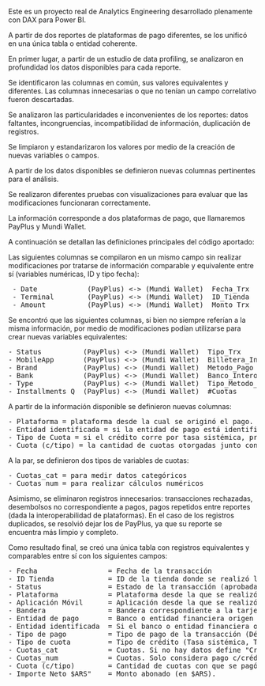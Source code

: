 Este es un proyecto real de Analytics Engineering desarrollado plenamente con DAX para Power BI.

A partir de dos reportes de plataformas de pago diferentes, se los unificó en una única tabla o entidad coherente.

En primer lugar, a partir de un estudio de data profiling, se analizaron en profundidad los datos disponibles para cada reporte.

Se identificaron las columnas en común, sus valores equivalentes y diferentes. Las columnas innecesarias o que no tenían un campo correlativo fueron descartadas.

Se analizaron las particularidades e inconvenientes de los reportes: datos faltantes, incongruencias, incompatibilidad de información, duplicación de registros.

Se limpiaron y estandarizaron los valores por medio de la creación de nuevas variables o campos.

A partir de los datos disponibles se definieron nuevas columnas pertinentes para el análisis.

Se realizaron diferentes pruebas con visualizaciones para evaluar que las modificaciones funcionaran correctamente.

La información corresponde a dos plataformas de pago, que llamaremos PayPlus y Mundi Wallet.

A continuación se detallan las definiciones principales del código aportado:


Las siguientes columnas se compilaron en un mismo campo sin realizar modificaciones por tratarse de información comparable y equivalente entre sí (variables numéricas, ID y tipo fecha):

<pre> - Date            (PayPlus) <-> (Mundi Wallet)  Fecha_Trx                         = Fecha de la transacción
 - Terminal        (PayPlus) <-> (Mundi Wallet)  ID_Tienda                         = Tienda de la transacción
 - Amount          (PayPlus) <-> (Mundi Wallet)  Monto_Trx                         = Importe abonado en la transacción </pre>

Se encontró que las siguientes columnas, si bien no siempre referían a la misma información, por medio de modificaciones podían utilizarse para crear nuevas variables equivalentes:

<pre>- Status          (PayPlus) <-> (Mundi Wallet)  Tipo_Trx                          = Estado de la trx (aprobada, reembolsada, etc.)
- MobileApp       (PayPlus) <-> (Mundi Wallet)  Billetera_Interoperable_Nombre    = Aplicación virtual utilizada
- Brand           (PayPlus) <-> (Mundi Wallet)  Metodo_Pago                       = Bandera de la tarjeta de crédito
- Bank            (PayPlus) <-> (Mundi Wallet)  Banco_Interoperable_Nombre        = Banco o entidad financiera origen del pago
- Type            (PayPlus) <-> (Mundi Wallet)  Tipo_Metodo_Pago                  = Tipo de pago (débito, crédito, etc.)
- Installments Q  (PayPlus) <-> (Mundi Wallet)  #Cuotas                           = Cantidad de cuotas con que se pagó. </pre>

A partir de la información disponible se definieron nuevas columnas:

<pre>- Plataforma = plataforma desde la cual se originó el pago. Admite solo dos valores: Mundi Wallet/PayPlus.
- Entidad identificada = si la entidad de pago está identificada o no (muchos pagos con tarjeta de crédito no indican el banco).
- Tipo de Cuota = si el crédito corre por tasa sistémica, preferencial, si es interno a una plataforma, si no hay datos.
- Cuota (c/tipo) = la cantidad de cuotas otorgadas junto con el tipo de crédito que le corresponde </pre>

A la par, se definieron dos tipos de variables de cuotas:

<pre>- Cuotas_cat = para medir datos categóricos
- Cuotas_num = para realizar cálculos numéricos </pre>

Asimismo, se eliminaron registros innecesarios: transacciones rechazadas, desembolsos no correspondiente a pagos, pagos repetidos entre reportes (dada la interoperabilidad de plataformas).
En el caso de los registros duplicados, se resolvió dejar los de PayPlus, ya que su reporte se encuentra más limpio y completo. 

Como resultado final, se creó una única tabla con registros equivalentes y comparables entre sí con los siguientes campos:

<pre>- Fecha                 = Fecha de la transacción
- ID Tienda             = ID de la tienda donde se realizó la transacción.
- Status                = Estado de la transacción (aprobada, anulada, reembolsada, etc.) 
- Plataforma            = Plataforma desde la que se realizó el pago (Mundi Wallet, Pay Plus) 
- Aplicación Móvil      = Aplicación desde la que se realizó el pago.
- Bandera               = Bandera correspondiente a la tarjeta (si se abonó de otra forma se lo define como transferencia)
- Entidad de pago       = Banco o entidad financiera origen del pago.
- Entidad identificada  = Si el banco o entidad financiera origen del pago está identificado (Sí, No).
- Tipo de pago          = Tipo de pago de la transacción (Débito, Crédito, Dinero Disponible, etc.)
- Tipo de cuota         = Tipo de crédito (Tasa sistémica, Tasa Preferencial, Crédito Interno, Crédito #N/D, No crédito).      
- Cuotas_cat            = Cuotas. Si no hay datos define "Crédito #N/D", si corresponde a otros tipos de pago se lo aclara.
- Cuotas_num            = Cuotas. Solo considera pago c/crédito. Asume vacío para otros tipos de pago o si no hay información.
- Cuota (c/tipo)        = Cantidad de cuotas con que se pagó + Tipo de cuota otorgada
- Importe Neto $ARS"    = Monto abonado (en $ARS). </pre>




